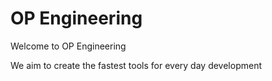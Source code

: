 # OP Engineering

Welcome to OP Engineering

We aim to create the fastest tools for every day development

